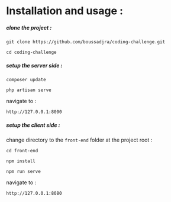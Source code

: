# Installation and usage :

##### clone the project :

    git clone https://github.com/boussadjra/coding-challenge.git
    
    cd coding-challenge

##### setup the server side :

    composer update

    php artisan serve

navigate to :

    http://127.0.0.1:8000 

##### setup the client side :

  change directory to the `front-end` folder at the project root :

    cd front-end
 
    npm install
  
    npm run serve

navigate to :

    http://127.0.0.1:8080 